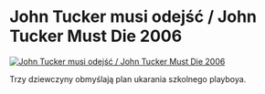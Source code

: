 John Tucker musi odejść / John Tucker Must Die 2006 
=============
[![John Tucker musi odejść / John Tucker Must Die 2006 ](http://vidos.pl/images/player.gif)](http://vidos.pl/john-tucker-musi-odejsc-john-tucker-must-die-2006)

 Trzy dziewczyny obmyślają plan ukarania szkolnego playboya.
